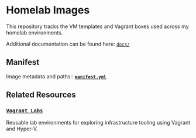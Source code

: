 # Homelab Images
This repository tracks the VM templates and Vagrant boxes used across my homelab environments.

Additional documentation can be found here: [`docs/`](docs/)

## Manifest
Image metadata and paths:: [**`manifest.yml`**](manifest.yml)

## Related Resources

### [`Vagrant Labs`](https://github.com/hayeseoin/vagrant-labs)
Reusable lab environments for exploring infrastructure tooling using Vagrant and Hyper-V.